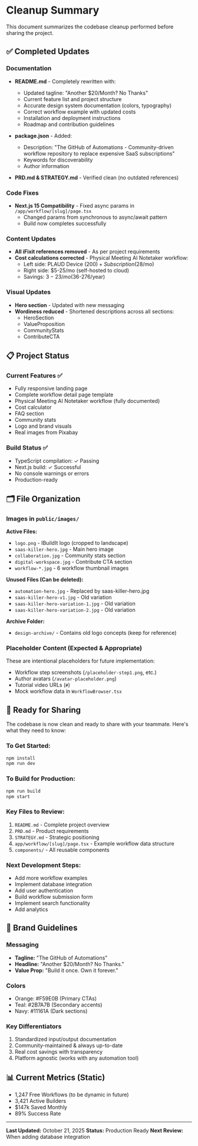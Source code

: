 # Cleanup Summary

This document summarizes the codebase cleanup performed before sharing the project.

## ✅ Completed Updates

### Documentation
- **README.md** - Completely rewritten with:
  - Updated tagline: "Another $20/Month? No Thanks"
  - Current feature list and project structure
  - Accurate design system documentation (colors, typography)
  - Correct workflow example with updated costs
  - Installation and deployment instructions
  - Roadmap and contribution guidelines

- **package.json** - Added:
  - Description: "The GitHub of Automations - Community-driven workflow repository to replace expensive SaaS subscriptions"
  - Keywords for discoverability
  - Author information

- **PRD.md & STRATEGY.md** - Verified clean (no outdated references)

### Code Fixes
- **Next.js 15 Compatibility** - Fixed async params in `/app/workflow/[slug]/page.tsx`
  - Changed params from synchronous to async/await pattern
  - Build now completes successfully

### Content Updates
- **All iFixit references removed** - As per project requirements
- **Cost calculations corrected** - Physical Meeting AI Notetaker workflow:
  - Left side: PLAUD Device ($200) + Subscription ($28/mo)
  - Right side: $5-25/mo (self-hosted to cloud)
  - Savings: $3-23/mo ($36-276/year)

### Visual Updates
- **Hero section** - Updated with new messaging
- **Wordiness reduced** - Shortened descriptions across all sections:
  - HeroSection
  - ValueProposition
  - CommunityStats
  - ContributeCTA

## 📋 Project Status

### Current Features ✅
- Fully responsive landing page
- Complete workflow detail page template
- Physical Meeting AI Notetaker workflow (fully documented)
- Cost calculator
- FAQ section
- Community stats
- Logo and brand visuals
- Real images from Pixabay

### Build Status ✅
- TypeScript compilation: ✓ Passing
- Next.js build: ✓ Successful
- No console warnings or errors
- Production-ready

## 🗂️ File Organization

### Images in `public/images/`
**Active Files:**
- `logo.png` - IBuildIt logo (cropped to landscape)
- `saas-killer-hero.jpg` - Main hero image
- `collaboration.jpg` - Community stats section
- `digital-workspace.jpg` - Contribute CTA section
- `workflow-*.jpg` - 6 workflow thumbnail images

**Unused Files (Can be deleted):**
- `automation-hero.jpg` - Replaced by saas-killer-hero.jpg
- `saas-killer-hero-v1.jpg` - Old variation
- `saas-killer-hero-variation-1.jpg` - Old variation
- `saas-killer-hero-variation-2.jpg` - Old variation

**Archive Folder:**
- `design-archive/` - Contains old logo concepts (keep for reference)

### Placeholder Content (Expected & Appropriate)
These are intentional placeholders for future implementation:
- Workflow step screenshots (`/placeholder-step1.png`, etc.)
- Author avatars (`/avatar-placeholder.png`)
- Tutorial video URLs (`#`)
- Mock workflow data in `WorkflowBrowser.tsx`

## 🚀 Ready for Sharing

The codebase is now clean and ready to share with your teammate. Here's what they need to know:

### To Get Started:
```bash
npm install
npm run dev
```

### To Build for Production:
```bash
npm run build
npm start
```

### Key Files to Review:
1. `README.md` - Complete project overview
2. `PRD.md` - Product requirements
3. `STRATEGY.md` - Strategic positioning
4. `app/workflow/[slug]/page.tsx` - Example workflow data structure
5. `components/` - All reusable components

### Next Development Steps:
- Add more workflow examples
- Implement database integration
- Add user authentication
- Build workflow submission form
- Implement search functionality
- Add analytics

## 🎨 Brand Guidelines

### Messaging
- **Tagline:** "The GitHub of Automations"
- **Headline:** "Another $20/Month? No Thanks."
- **Value Prop:** "Build it once. Own it forever."

### Colors
- Orange: #F59E0B (Primary CTAs)
- Teal: #2B7A7B (Secondary accents)
- Navy: #11161A (Dark sections)

### Key Differentiators
1. Standardized input/output documentation
2. Community-maintained & always up-to-date
3. Real cost savings with transparency
4. Platform agnostic (works with any automation tool)

## 📊 Current Metrics (Static)
- 1,247 Free Workflows (to be dynamic in future)
- 3,421 Active Builders
- $147k Saved Monthly
- 89% Success Rate

---

**Last Updated:** October 21, 2025
**Status:** Production Ready
**Next Review:** When adding database integration
